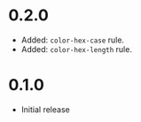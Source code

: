 # 0.2.0

* Added: `color-hex-case` rule.
* Added: `color-hex-length` rule.

# 0.1.0

* Initial release
